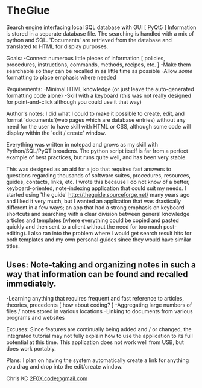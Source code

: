 # TheGlue
Search engine interfacing local SQL database with GUI [ PyQt5 ]
Information is stored in a separate database file.
The searching is handled with a mix of python and SQL.
'Documents' are retrieved from the database and translated to HTML for display purposes.

Goals:
-Connect numerous little pieces of information [ policies, procedures, instructions, commands, methods, recipes, etc. ]
-Make them searchable so they can be recalled in as little time as possible
-Allow *some* formatting to place emphasis where needed

Requirements:
-Minimal HTML knowledge (or just leave the auto-generated formatting code alone)
-Skill with a keyboard (this was not really designed for point-and-click although you could use it that way)

Author's notes:
I did what I could to make it possible to create, edit, and format 'documents'(web pages which are database entries) without any need for the user to have skill with HTML or CSS, although some code will display within the 'edit / create' window.

Everything was written in notepad and grows as my skill with Python/SQL/PyQT broadens.
The python script itself is far from a perfect example of best practices, but runs quite well, and has been very stable.

This was designed as an aid for a job that requires fast answers to questions regarding thousands of software suites, procedures, resources, guides, contacts, links, etc. 
I wrote this because I do not know of a better, keyboard-oriented, note-indexing application that could suit my needs. I started using 'the guide' http://theguide.sourceforge.net/ many years ago and liked it very much, but I wanted an application that was drastically different in a few ways; an app that had a strong emphasis on keyboard shortcuts and searching with a clear division between general knowledge articles and templates (where everything could be copied and pasted quickly and then sent to a client without the need for too much post-editing). I also ran into the problem where I would get search result hits for both templates and my own personal guides since they would have similar titles.

Uses: Note-taking and organizing notes in such a way that information can be found and recalled immediately.
--------------------
-Learning anything that requires frequent and fast reference to articles, theories, precedents [ how about coding? ]
-Aggregating large numbers of files / notes stored in various locations
-Linking to documents from various programs and websites

Excuses:
Since features are continually being added and / or changed, the integrated tutorial may not fully explain how to use the application to its full potential at this time. This application does not work well from USB, but does work portably.

Plans:
I plan on having the system automatically create a link for anything you drag and drop into the edit/create window.

Chris KC
2F0X.code@gmail.com
